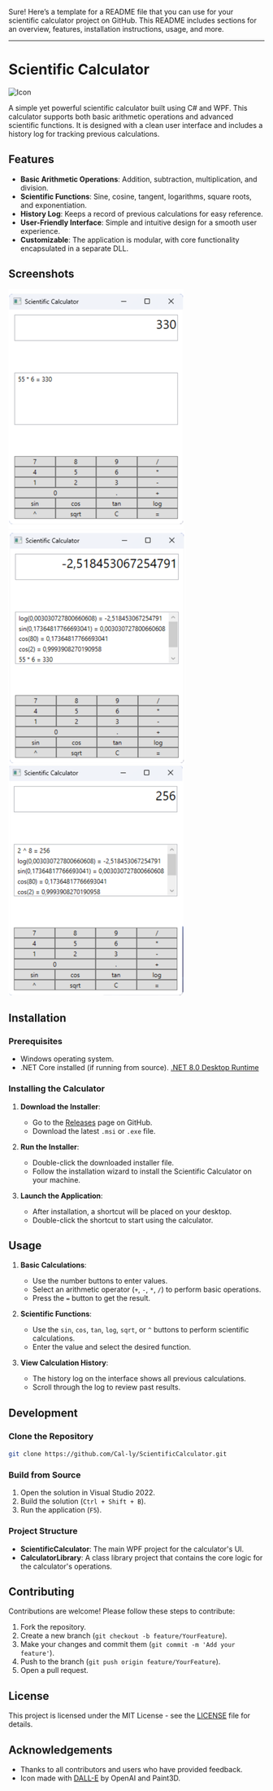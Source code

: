 Sure! Here’s a template for a README file that you can use for your scientific calculator project on GitHub. This README includes sections for an overview, features, installation instructions, usage, and more.

---

# Scientific Calculator

![Icon](https://github.com/Cal-ly/ScientificCalculator/blob/master/content/iconCalcNBG.ico)

A simple yet powerful scientific calculator built using C# and WPF. This calculator supports both basic arithmetic operations and advanced scientific functions. It is designed with a clean user interface and includes a history log for tracking previous calculations.

## Features

- **Basic Arithmetic Operations**: Addition, subtraction, multiplication, and division.
- **Scientific Functions**: Sine, cosine, tangent, logarithms, square roots, and exponentiation.
- **History Log**: Keeps a record of previous calculations for easy reference.
- **User-Friendly Interface**: Simple and intuitive design for a smooth user experience.
- **Customizable**: The application is modular, with core functionality encapsulated in a separate DLL.

## Screenshots

![Calculator Screenshot1](https://github.com/Cal-ly/ScientificCalculator/blob/master/content/SciCalc%20S1.png)
![Calculator Screenshot2](https://github.com/Cal-ly/ScientificCalculator/blob/master/content/SciCalc%20S2.png)
![Calculator Screenshot3](https://github.com/Cal-ly/ScientificCalculator/blob/master/content/SciCalc%20S3.png)


## Installation

### Prerequisites

- Windows operating system.
- .NET Core installed (if running from source). [.NET 8.0 Desktop Runtime](https://dotnet.microsoft.com/en-us/download/dotnet/8.0)

### Installing the Calculator

1. **Download the Installer**:
   - Go to the [Releases](https://github.com/yourusername/ScientificCalculator/releases) page on GitHub.
   - Download the latest `.msi` or `.exe` file.

2. **Run the Installer**:
   - Double-click the downloaded installer file.
   - Follow the installation wizard to install the Scientific Calculator on your machine.

3. **Launch the Application**:
   - After installation, a shortcut will be placed on your desktop.
   - Double-click the shortcut to start using the calculator.

## Usage

1. **Basic Calculations**:
   - Use the number buttons to enter values.
   - Select an arithmetic operator (`+`, `-`, `*`, `/`) to perform basic operations.
   - Press the `=` button to get the result.

2. **Scientific Functions**:
   - Use the `sin`, `cos`, `tan`, `log`, `sqrt`, or `^` buttons to perform scientific calculations.
   - Enter the value and select the desired function.

3. **View Calculation History**:
   - The history log on the interface shows all previous calculations.
   - Scroll through the log to review past results.

## Development

### Clone the Repository

```bash
git clone https://github.com/Cal-ly/ScientificCalculator.git
```

### Build from Source

1. Open the solution in Visual Studio 2022.
2. Build the solution (`Ctrl + Shift + B`).
3. Run the application (`F5`).

### Project Structure

- **ScientificCalculator**: The main WPF project for the calculator's UI.
- **CalculatorLibrary**: A class library project that contains the core logic for the calculator's operations.

## Contributing

Contributions are welcome! Please follow these steps to contribute:

1. Fork the repository.
2. Create a new branch (`git checkout -b feature/YourFeature`).
3. Make your changes and commit them (`git commit -m 'Add your feature'`).
4. Push to the branch (`git push origin feature/YourFeature`).
5. Open a pull request.

## License

This project is licensed under the MIT License - see the [LICENSE](LICENSE) file for details.

## Acknowledgements

- Thanks to all contributors and users who have provided feedback.
- Icon made with [DALL-E](https://openai.com/dall-e) by OpenAI and Paint3D.
